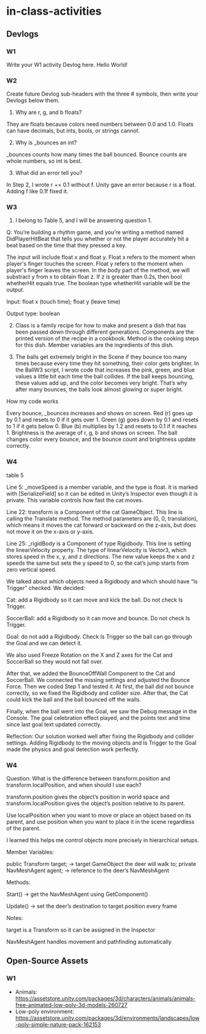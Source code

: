 # in-class-activities
## Devlogs
### W1
Write your W1 activity Devlog here.
Hello World!

### W2
Create future Devlog sub-headers with the three # symbols, then write your Devlogs below them.
1. Why are r, g, and b floats?
   
They are floats because colors need numbers between 0.0 and 1.0. Floats can have decimals, but ints, bools, or strings cannot.

2. Why is _bounces an int?

_bounces counts how many times the ball bounced. Bounce counts are whole numbers, so int is best.

3. What did an error tell you?
   
In Step 2, I wrote r += 0.1 without f. Unity gave an error because r is a float. Adding f like 0.1f fixed it.


### W3
1. I belong to Table 5, and I will be answering question 1.

Q: You’re building a rhythm game, and you’re writing a method named DidPlayerHitBeat that tells you whether or not the player accurately hit a beat based on the time that they pressed a key.

The input will include float x and float y. Float x refers to the moment when player's finger touches the screen. Float y refers to the moment when player's finger leaves the screen. In the body part of the method, we will substract y from x to obtain float z. If z is greater than 0.2s, then bool whetherHit equals true. The boolean type whetherHit variable will be the output.

Input: float x (touch time); float y (leave time)

Output type: boolean

2. Class is a family recipe for how to make and present a dish that has been passed down through different generations. Components are the printed version of the recipe in a cookbook. Method is the cooking steps for this dish. Member variables are the ingredients of this dish.

3. The balls get extremely bright in the Scene if they bounce too many times because every time they hit something, their color gets brighter. In the BallW3 script, I wrote code that increases the pink, green, and blue values a little bit each time the ball collides. If the ball keeps bouncing, these values add up, and the color becomes very bright. That’s why after many bounces, the balls look almost glowing or super bright.

How my code works

Every bounce, _bounces increases and shows on screen.
Red (r) goes up by 0.1 and resets to 0 if it gets over 1.
Green (g) goes down by 0.1 and resets to 1 if it gets below 0.
Blue (b) multiplies by 1.2 and resets to 0.1 if it reaches 1.
Brightness is the average of r, g, b and shows on screen.
The ball changes color every bounce, and the bounce count and brightness update correctly.

### W4

table 5

Line 5: _moveSpeed is a member variable, and the type is float. It is marked with [SerializeField] so it can be edited in Unity’s Inspector even though it is private. This variable controls how fast the cat moves.

Line 22: transform is a Component of the cat GameObject. This line is calling the Translate method. The method parameters are (0, 0, translation), which means it moves the cat forward or backward on the z-axis, but does not move it on the x-axis or y-axis.

Line 25: _rigidBody is a Component of type Rigidbody. This line is setting the linearVelocity property. The type of linearVelocity is Vector3, which stores speed in the x, y, and z directions. The new value keeps the x and z speeds the same but sets the y speed to 0, so the cat’s jump starts from zero vertical speed.

We talked about which objects need a Rigidbody and which should have “Is Trigger” checked. We decided:

Cat: add a Rigidbody so it can move and kick the ball. Do not check Is Trigger.

SoccerBall: add a Rigidbody so it can move and bounce. Do not check Is Trigger.

Goal: do not add a Rigidbody. Check Is Trigger so the ball can go through the Goal and we can detect it.

We also used Freeze Rotation on the X and Z axes for the Cat and SoccerBall so they would not fall over.

After that, we added the BounceOffWall Component to the Cat and SoccerBall. We connected the missing settings and adjusted the Bounce Force. Then we coded Step 1 and tested it. At first, the ball did not bounce correctly, so we fixed the Rigidbody and collider size. After that, the Cat could kick the ball and the ball bounced off the walls.

Finally, when the ball went into the Goal, we saw the Debug message in the Console. The goal celebration effect played, and the points text and time since last goal text updated correctly.

Reflection: Our solution worked well after fixing the Rigidbody and collider settings. Adding Rigidbody to the moving objects and Is Trigger to the Goal made the physics and goal detection work perfectly.

### W4
Question: What is the difference between transform.position and transform.localPosition, and when should I use each?

transform.position gives the object’s position in world space and transform.localPosition gives the object’s position relative to its parent.

Use localPosition when you want to move or place an object based on its parent, and use position when you want to place it in the scene regardless of the parent.

I learned this helps me control objects more precisely in hierarchical setups.

Member Variables: 

public Transform target; → target GameObject the deer will walk to; private NavMeshAgent agent; → reference to the deer’s NavMeshAgent

Methods:

Start() → get the NavMeshAgent using GetComponent<NavMeshAgent>()

Update() → set the deer’s destination to target.position every frame

Notes:

target is a Transform so it can be assigned in the Inspector

NavMeshAgent handles movement and pathfinding automatically

## Open-Source Assets
### W1
- Animals: https://assetstore.unity.com/packages/3d/characters/animals/animals-free-animated-low-poly-3d-models-260727 
- Low-poly environment: https://assetstore.unity.com/packages/3d/environments/landscapes/low-poly-simple-nature-pack-162153 
